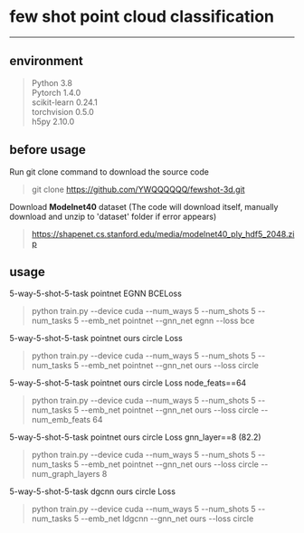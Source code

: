 # few shot point cloud classification

----------------
## environment
> Python 3.8  
> Pytorch 1.4.0  
> scikit-learn 0.24.1  
> torchvision 0.5.0  
> h5py 2.10.0

## before usage
Run git clone command to download the source code
> git clone https://github.com/YWQQQQQQ/fewshot-3d.git

Download **Modelnet40** dataset (The code will download itself, manually download and unzip to 'dataset' folder if error appears)
> https://shapenet.cs.stanford.edu/media/modelnet40_ply_hdf5_2048.zip
## usage

5-way-5-shot-5-task pointnet EGNN BCELoss
> python train.py --device cuda --num_ways 5 --num_shots 5 --num_tasks 5 --emb_net pointnet --gnn_net egnn --loss bce

5-way-5-shot-5-task pointnet ours circle Loss  
> python train.py --device cuda --num_ways 5 --num_shots 5 --num_tasks 5 --emb_net pointnet --gnn_net ours --loss circle

5-way-5-shot-5-task pointnet ours circle Loss node_feats==64
> python train.py --device cuda --num_ways 5 --num_shots 5 --num_tasks 5 --emb_net pointnet --gnn_net ours --loss circle --num_emb_feats 64

5-way-5-shot-5-task pointnet ours circle Loss  gnn_layer==8 (82.2)
> python train.py --device cuda --num_ways 5 --num_shots 5 --num_tasks 5 --emb_net pointnet --gnn_net ours --loss circle --num_graph_layers 8

5-way-5-shot-5-task dgcnn ours circle Loss
> python train.py --device cuda --num_ways 5 --num_shots 5 --num_tasks 5 --emb_net ldgcnn --gnn_net ours --loss circle